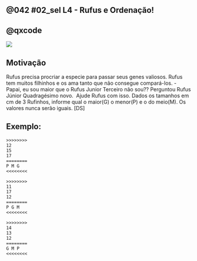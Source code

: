 ## @042 #02_sel L4 - Rufus e Ordenação!
## @qxcode

![](capa.png)

## Motivação

Rufus precisa procriar a especie para passar seus genes valiosos.
Rufus tem muitos filhinhos e os ama tanto que não consegue compará-los.
\- Papai, eu sou maior que o Rufus Junior Terceiro não sou?? Perguntou Rufus Júnior Quadragésimo novo. 
Ajude Rufus com isso. Dados os tamanhos em cm de 3 Rufinhos, informe qual o maior(G) o menor(P) e o do meio(M). Os valores nunca serão iguais.
\[DS\]

## Exemplo:

```
>>>>>>>>
12
15
17
========
P M G
<<<<<<<<

>>>>>>>>
11
17
12
========
P G M
<<<<<<<<

>>>>>>>>
14
13
12
========
G M P
<<<<<<<<
```

#

<!---

>>>>>>>>
1 
2 
3
========
P M G
<<<<<<<<


>>>>>>>>
1 
4 
3
========
P G M
<<<<<<<<


>>>>>>>>
2 
1 
3
========
M P G
<<<<<<<<


>>>>>>>>
5 
6 
4
========
M G P
<<<<<<<<


>>>>>>>>
9 
2 
5
========
G P M
<<<<<<<<


>>>>>>>>
9 
7 
5
========
G M P
<<<<<<<<

--->
